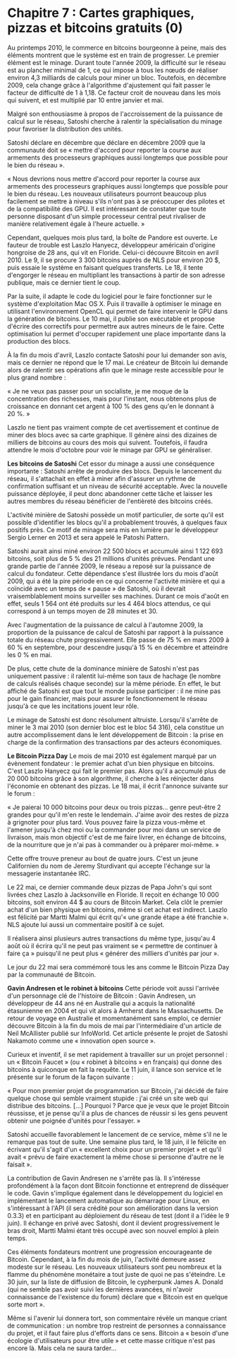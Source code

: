 # Chapitre 7 : Cartes graphiques, pizzas et bitcoins gratuits (0)

Au printemps 2010, le commerce en bitcoins bourgeonne à peine, mais des éléments montrent que le système est en train de progresser. Le premier élément est le minage. Durant toute l'année 2009, la difficulté sur le réseau est au plancher minimal de 1, ce qui impose à tous les nœuds de réaliser environ 4,3 milliards de calculs pour miner un bloc. Toutefois, en décembre 2009, cela change grâce à l'algorithme d'ajustement qui fait passer le facteur de difficulté de 1 à 1,18. Ce facteur croit de nouveau dans les mois qui suivent, et est multiplié par 10 entre janvier et mai.

Malgré son enthousiasme à propos de l'accroissement de la puissance de calcul sur le réseau, Satoshi cherche à ralentir la spécialisation du minage pour favoriser la distribution des unités.

Satoshi déclare en décembre que déclare en décembre 2009 que la communauté doit
se « mettre d'accord pour reporter la course aux armements des processeurs graphiques aussi longtemps que possible pour le bien du réseau ».

« Nous devrions nous mettre d'accord pour reporter la course aux armements des processeurs graphiques aussi longtemps que possible pour le bien du réseau.  Les nouveaux utilisateurs pourront beaucoup plus facilement se mettre à niveau s'ils n'ont pas à se préoccuper des pilotes et de la compatibilité des GPU.  Il est intéressant de constater que toute personne disposant d'un simple processeur central peut rivaliser de manière relativement égale à l'heure actuelle. »

Cependant, quelques mois plus tard, la boîte de Pandore est ouverte. Le fauteur de trouble est Laszlo Hanyecz, développeur américain d'origine hongroise de 28 ans, qui vit en Floride. Celui-ci découvre Bitcoin en avril 2010. Le 9, il se procure 3 300 bitcoins auprès de NLS pour environ 20 $, puis essaie le système en faisant quelques transferts. Le 18, il tente d'engorger le réseau en multipliant les transactions à partir de son adresse publique, mais ce dernier tient le coup.

Par la suite, il adapte le code du logiciel pour le faire fonctionner sur le système d'exploitation Mac OS X. Puis il travaille à optimiser le minage en utilisant l'environnement OpenCL qui permet de faire intervenir le GPU dans la génération de bitcoins. Le 10 mai, il publie son exécutable et propose d'écrire des correctifs pour permettre aux autres mineurs de le faire. Cette optimisation lui permet d'occuper rapidement une place importante dans la production des blocs.

À la fin du mois d'avril, Laszlo contacte Satoshi pour lui demander son avis, mais ce dernier ne répond que le 17 mai. Le créateur de Bitcoin lui demande alors de ralentir ses opérations afin que le minage reste accessible pour le plus grand nombre :

« Je ne veux pas passer pour un socialiste, je me moque de la concentration des richesses, mais pour l'instant, nous obtenons plus de croissance en donnant cet argent à 100 % des gens qu'en le donnant à 20 %. »

Laszlo ne tient pas vraiment compte de cet avertissement et continue de miner des blocs avec sa carte graphique. Il génère ainsi des dizaines de milliers de bitcoins au cours des mois qui suivent. Toutefois, il faudra attendre le mois d'octobre pour voir le minage par GPU se généraliser.

**Les bitcoins de Satoshi** Cet essor du minage a aussi une conséquence importante : Satoshi arrête de produire des blocs. Depuis le lancement du réseau, il s'attachait en effet à miner afin d'assurer un rythme de confirmation suffisant et un niveau de sécurité acceptable. Avec la nouvelle puissance déployée, il peut donc abandonner cette tâche et laisser les autres membres du réseau bénéficier de l'entièreté des bitcoins créés.

L'activité minière de Satoshi possède un motif particulier, de sorte qu'il est possible d'identifier les blocs qu'il a probablement trouvés, à quelques faux positifs près. Ce motif de minage sera mis en lumière par le développeur Sergio Lerner en 2013 et sera appelé le Patoshi Pattern.

Satoshi aurait ainsi miné environ 22 500 blocs et accumulé ainsi 1 122 693 bitcoins, soit plus de 5 % des 21 millions d'unités prévues. Pendant une grande partie de l'année 2009, le réseau a reposé sur la puissance de calcul du fondateur. Cette dépendance s'est illustrée lors du mois d'août 2009, qui a été la pire période en ce qui concerne l'activité minière et qui a coïncidé avec un temps de « pause » de Satoshi, où il devrait vraisemblablement moins surveiller ses machines. Durant ce mois d'août en effet, seuls 1 564 ont été produits sur les 4 464 blocs attendus, ce qui correspond à un temps moyen de 28 minutes et 30.

Avec l'augmentation de la puissance de calcul à l'automne 2009, la proportion de la puissance de calcul de Satoshi par rapport à la puissance totale du réseau chute progressivement. Elle passe de 75 % en mars 2009 à 60 % en septembre, pour descendre jusqu'à 15 % en décembre et atteindre les 0 % en mai.

De plus, cette chute de la dominance minière de Satoshi n'est pas uniquement passive : il ralentit lui-même son taux de hachage (le nombre de calculs réalisés chaque seconde) sur la même période. En effet, le but affiché de Satoshi est que tout le monde puisse participer : il ne mine pas pour le gain financier, mais pour assurer le fonctionnement le réseau jusqu'à ce que les incitations jouent leur rôle.

Le minage de Satoshi est donc résolument altruiste. Lorsqu'il s'arrête de miner le 3 mai 2010 (son dernier bloc est le bloc 54 316), cela constitue un autre accomplissement dans le lent développement de Bitcoin : la prise en charge de la confirmation des transactions par des acteurs économiques.

**Le Bitcoin Pizza Day** Le mois de mai 2010 est également marqué par un évènement fondateur : le premier achat d'un bien physique en bitcoins. C'est Laszlo Hanyecz qui fait le premier pas. Alors qu'il a accumulé plus de 20 000 bitcoins grâce à son algorithme, il cherche à les réinjecter dans l'économie en obtenant des pizzas. Le 18 mai, il écrit l'annonce suivante sur le forum :

« Je paierai 10 000 bitcoins pour deux ou trois pizzas... genre peut-être 2 grandes pour qu'il m'en reste le lendemain.  J'aime avoir des restes de pizza à grignoter pour plus tard.  Vous pouvez faire la pizza vous-même et l'amener jusqu'à chez moi ou la commander pour moi dans un service de livraison, mais mon objectif c'est de me faire livrer, en échange de bitcoins, de la nourriture que je n'ai pas à commander ou à préparer moi-même. »

Cette offre trouve preneur au bout de quatre jours. C'est un jeune Californien du nom de Jeremy Sturdivant qui accepte l'échange sur la messagerie instantanée IRC.

Le 22 mai, ce dernier commande deux pizzas de Papa John's qui sont livrées chez Laszlo à Jacksonville en Floride. Il reçoit en échange 10 000 bitcoins, soit environ 44 $ au cours de Bitcoin Market. Cela clôt le premier achat d'un bien physique en bitcoins, même si cet achat est indirect. Laszlo est félicité par Martti Malmi qui écrit qu'« une grande étape a été franchie ». NLS ajoute lui aussi un commentaire positif à ce sujet.

Il réalisera ainsi plusieurs autres transactions du même type, jusqu'au 4 août où il écrira qu'il ne peut pas vraiment se « permettre de continuer à faire ça » puisqu'il ne peut plus « générer des milliers d'unités par jour ».

Le jour du 22 mai sera commémoré tous les ans comme le Bitcoin Pizza Day par la communauté de Bitcoin.

**Gavin Andresen et le robinet à bitcoins** Cette période voit aussi l'arrivée d'un personnage clé de l'histoire de Bitcoin : Gavin Andresen, un développeur de 44 ans né en Australie qui a acquis la nationalité étasunienne en 2004 et qui vit alors à Amherst dans le Massachusetts. De retour de voyage en Australie et momentanément sans emploi, ce dernier découvre Bitcoin à la fin du mois de mai par l'intermédiaire d'un article de Neil McAllister publié sur InfoWorld. Cet article présente le projet de Satoshi Nakamoto comme une « innovation open source ».

Curieux et inventif, il se met rapidement à travailler sur un projet personnel : un « Bitcoin Faucet » (ou « robinet à bitcoins » en français) qui donne des bitcoins à quiconque en fait la requête. Le 11 juin, il lance son service et le présente sur le forum de la façon suivante :

« Pour mon premier projet de programmation sur Bitcoin, j'ai décidé de faire quelque chose qui semble vraiment stupide : j'ai créé un site web qui distribue des bitcoins. \[...\]  Pourquoi ? Parce que je veux que le projet Bitcoin réussisse, et je pense qu'il a plus de chances de réussir si les gens peuvent obtenir une poignée d'unités pour l'essayer. »

Satoshi accueille favorablement le lancement de ce service, même s'il ne le remarque pas tout de suite. Une semaine plus tard, le 18 juin, il le félicite en écrivant qu'il s'agit d'un « excellent choix pour un premier projet » et qu'il avait « prévu de faire exactement la même chose si personne d'autre ne le faisait ».

La contribution de Gavin Andresen ne s'arrête pas là. Il s'intéresse profondément à la façon dont Bitcoin fonctionne et entreprend de disséquer le code. Gavin s'implique également dans le développement du logiciel en implémentant le lancement automatique au démarrage pour Linux, en s'intéressant à l'API (il sera crédité pour son amélioration dans la version 0.3.3) et en participant au déploiement du réseau de test (dont il a l'idée le 9 juin). Il échange en privé avec Satoshi, dont il devient progressivement le bras droit, Martti Malmi étant très occupé avec son nouvel emploi à plein temps.

Ces éléments fondateurs montrent une progression encourageante de Bitcoin. Cependant, à la fin du mois de juin, l'activité demeure assez modeste sur le réseau. Les nouveaux utilisateurs sont peu nombreux et la flamme du phénomène monétaire a tout juste de quoi ne pas s'éteindre. Le 30 juin, sur la liste de diffusion de Bitcoin, le cypherpunk James A. Donald (qui ne semble pas avoir suivi les dernières avancées, ni n'avoir connaissance de l'existence du forum) déclare que « Bitcoin est en quelque sorte mort ».

Même si l'avenir lui donnera tort, son commentaire révèle un manque criant de communication : un nombre trop restreint de personnes a connaissance du projet, et il faut faire plus d'efforts dans ce sens. Bitcoin a « besoin d'une écologie d'utilisateurs pour être utile » et cette masse critique n'est pas encore là. Mais cela ne saura tarder...
